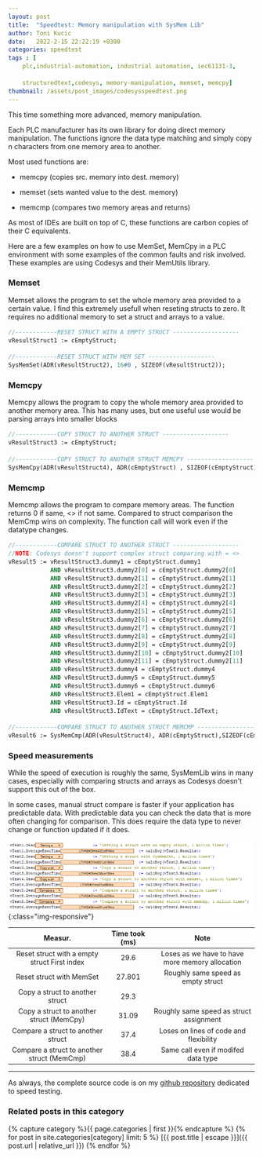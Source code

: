 ```yaml
---
layout: post
title:  "Speedtest: Memory manipulation with SysMem Lib"
author: Toni Kucic
date:   2022-2-15 22:22:19 +0300
categories: speedtest
tags : [
    plc,industrial-automation, industrial automation, iec61131-3,
    
    structuredtext,codesys, memory-manipulation, memset, memcpy]
thumbnail: /assets/post_images/codesysspeedtest.png
---
```

This time something more advanced, memory manipulation.

Each PLC manufacturer has its own library for doing direct memory manipulation. The functions ignore the data type matching and simply copy n characters from one memory area to another.

Most used functions are:

- memcpy (copies src. memory into dest. memory)

- memset (sets wanted value to the dest. memory)

- memcmp (compares two memory areas and returns)

As most of IDEs are built on top of C, these functions are carbon copies of their C equivalents.

Here are a few examples on how to use MemSet, MemCpy in a PLC environment with some examples of the common faults and risk involved. These examples are using Codesys and their MemUtils library.

### Memset

Memset allows the program to set the whole memory area provided to a certain value. I find this extremely usefull when reseting structs to zero. It requires no additional memory to set a struct and arrays to a value.

```pascal
//------------RESET STRUCT WITH A EMPTY STRUCT -------------------
vResultStruct1 := cEmptyStruct;

//------------RESET STRUCT WITH MEM SET -------------------
SysMemSet(ADR(vResultStruct2), 16#0 , SIZEOF(vResultStruct2));
```

### Memcpy

Memcpy allows the program to copy the whole memory area provided to another memory area. This has many uses, but one useful use would be parsing arrays into smaller blocks

```pascal
//------------COPY STRUCT TO ANOTHER STRUCT -------------------
vResultStruct3 := cEmptyStruct;

//------------COPY STRUCT TO ANOTHER STRUCT MEMCPY -------------------
SysMemCpy(ADR(vResultStruct4), ADR(cEmptyStruct) , SIZEOF(cEmptyStruct));

```

### Memcmp

Memcmp allows the program to compare memory areas. The function returns 0 if same, <> if not same. Compared to struct comparison the MemCmp wins on complexity. The function call will work even if the datatype changes.

```pascal
//------------COMPARE STRUCT TO ANOTHER STRUCT -------------------
//NOTE: Codesys doesn't support complex struct comparing with = <>
vResult5 := vResultStruct3.dummy1 = cEmptyStruct.dummy1
            AND vResultStruct3.dummy2[0] = cEmptyStruct.dummy2[0]
            AND vResultStruct3.dummy2[1] = cEmptyStruct.dummy2[1]
            AND vResultStruct3.dummy2[2] = cEmptyStruct.dummy2[2]
            AND vResultStruct3.dummy2[3] = cEmptyStruct.dummy2[3]
            AND vResultStruct3.dummy2[4] = cEmptyStruct.dummy2[4]
            AND vResultStruct3.dummy2[5] = cEmptyStruct.dummy2[5]
            AND vResultStruct3.dummy2[6] = cEmptyStruct.dummy2[6]
            AND vResultStruct3.dummy2[7] = cEmptyStruct.dummy2[7]
            AND vResultStruct3.dummy2[8] = cEmptyStruct.dummy2[8]
            AND vResultStruct3.dummy2[9] = cEmptyStruct.dummy2[9]
            AND vResultStruct3.dummy2[10] = cEmptyStruct.dummy2[10]
            AND vResultStruct3.dummy2[11] = cEmptyStruct.dummy2[11]
            AND vResultStruct3.dummy4 = cEmptyStruct.dummy4
            AND vResultStruct3.dummy5 = cEmptyStruct.dummy5
            AND vResultStruct3.dummy6 = cEmptyStruct.dummy6
            AND vResultStruct3.Elem1 = cEmptyStruct.Elem1
            AND vResultStruct3.Id = cEmptyStruct.Id
            AND vResultStruct3.IdText = cEmptyStruct.IdText;

//------------COMPARE STRUCT TO ANOTHER STRUCT MEMCMP -------------------
vResult6 := SysMemCmp(ADR(vResultStruct4), ADR(cEmptyStruct),SIZEOF(cEmptyStruct)) = 0;
```

### Speed measurements

While the speed of execution is roughly the same, SysMemLib wins in many cases, especially with comparing structs and arrays as Codesys doesn't support this out of the box.

In some cases, manual struct compare is faster if your application has predictable data. With predictable data you can check the data that is more often changing for comparison. This does require the data type to never change or function updated if it does.

![Results](/assets/post_images/Sysmemlibspeed.png){:class="img-responsive"}

| Measur. | Time took (ms) | Note |
|:-------:|:--------------:|:--------------:|
| Reset struct with a empty struct First index | 29.6 | Loses as we have to have more memory allocation |
| Reset struct with MemSet | 27.801 | Roughly same speed as empty struct |
| Copy a struct to another struct | 29.3 | |
| Copy a struct to another struct (MemCpy) | 31.09 | Roughly same speed as struct assignment |
| Compare a struct to another struct | 37.4 | Loses on lines of code and flexibility |
| Compare a struct to another struct (MemCmp) | 38.4 | Same call even if modifed data type |

---
As always, the complete source code is on my [github repository](https://github.com/tkucic/codesys_code_execution_speedTests) dedicated to speed testing.

### Related posts in this category

{% capture category %}{{ page.categories | first }}{% endcapture %}
{% for post in site.categories[category] limit: 5 %}
[{{ post.title | escape }}]({{ post.url | relative_url }})
{% endfor %}
